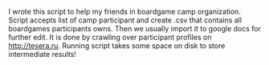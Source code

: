 I wrote this script to help my friends in boardgame camp organization.
Script accepts list of camp participant and create .csv that contains all boardgames participants owns. Then we usually import it to google docs for further edit.
It is done by crawling over participant profiles on http://tesera.ru. 
Running script takes some space on disk to store intermediate results!
